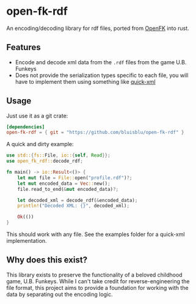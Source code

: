# open-fk-rdf

An encoding/decoding library for rdf files, ported from [OpenFK](https://github.com/GittyMac/OpenFK/) into rust.

## Features

- Encode and decode xml data from the `.rdf` files from the game U.B. Funkeys
- Does not provide the serialization types specific to each file, you will have to implement them using something like [quick-xml](https://github.com/tafia/quick-xml)

## Usage

Just use it as a git crate:
```toml
[dependencies]
open-fk-rdf = { git = "https://github.com/bluisblu/open-fk-rdf" }
```

A quick and dirty example:
```rs
use std::{fs::File, io::{self, Read}};
use open_fk_rdf::decode_rdf;

fn main() -> io::Result<()> {
    let mut file = File::open("profile.rdf")?;
    let mut encoded_data = Vec::new();
    file.read_to_end(&mut encoded_data)?;

    let decoded_xml = decode_rdf(&encoded_data);
    println!("Decoded XML: {}", decoded_xml);

    Ok(())
}
```
This should work with any file. See the examples folder for a quick-xml implementation.

## Why does this exist?

This library exists to preserve the functionality of a beloved childhood game, U.B. Funkeys. While I can't take credit for reverse-engineering the file format, this project aims to provide a foundation for working with the data by separating out the encoding logic.
